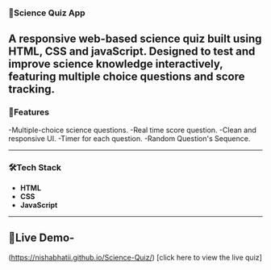 ### 🔭Science Quiz App
A responsive web-based science quiz built using **HTML, CSS and javaScript**. Designed to test and improve science knowledge interactively,
featuring multiple choice questions and score tracking.
----
### 🚀Features 
-Multiple-choice science questions.
-Real time score question.
-Clean and responsive UI.
-Timer for each question.
-Random Question's Sequence.

----
### 🛠Tech Stack
- **HTML**
- **CSS**
- **JavaScript**
---
## 🧨Live Demo-
(https://nishabhatii.github.io/Science-Quiz/)
[click here to view the live quiz]
